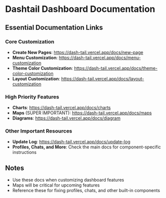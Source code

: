 # Dashtail Dashboard Documentation

## Essential Documentation Links

### Core Customization
- **Create New Pages**: https://dash-tail.vercel.app/docs/new-page
- **Menu Customization**: https://dash-tail.vercel.app/docs/menu-customization
- **Theme Color Customization**: https://dash-tail.vercel.app/docs/theme-color-customization
- **Layout Customization**: https://dash-tail.vercel.app/docs/layout-customization

### High Priority Features
- **Charts**: https://dash-tail.vercel.app/docs/charts
- **Maps** (SUPER IMPORTANT): https://dash-tail.vercel.app/docs/maps
- **Diagrams**: https://dash-tail.vercel.app/docs/diagram

### Other Important Resources
- **Update Log**: https://dash-tail.vercel.app/docs/update-log
- **Profiles, Chats, and More**: Check the main docs for component-specific instructions

## Notes
- Use these docs when customizing dashboard features
- Maps will be critical for upcoming features
- Reference these for fixing profiles, chats, and other built-in components
